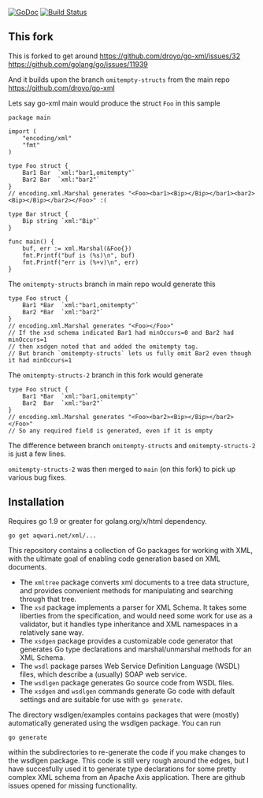 [![GoDoc](https://godoc.org/aqwari.net/xml?status.svg)](https://godoc.org/aqwari.net/xml) [![Build Status](https://travis-ci.org/droyo/go-xml.svg?branch=master)](https://travis-ci.org/droyo/go-xml)

## This fork

This is forked to get around
    https://github.com/droyo/go-xml/issues/32
    https://github.com/golang/go/issues/11939

And it builds upon the branch `omitempty-structs` from the main repo https://github.com/droyo/go-xml


Lets say go-xml main would produce the struct `Foo` in this sample
```
package main

import (
    "encoding/xml"
    "fmt"
)

type Foo struct {
    Bar1 Bar  `xml:"bar1,omitempty"`
    Bar2 Bar  `xml:"bar2"`
}
// encoding.xml.Marshal generates "<Foo><bar1><Bip></Bip></bar1><bar2><Bip></Bip></bar2></Foo>" :(

type Bar struct {
    Bip string `xml:"Bip"`
}

func main() {
    buf, err := xml.Marshal(&Foo{})
    fmt.Printf("buf is (%s)\n", buf)
    fmt.Printf("err is (%+v)\n", err)
}
```


The `omitempty-structs` branch in main repo would generate this
```
type Foo struct {
    Bar1 *Bar  `xml:"bar1,omitempty"`
    Bar2 *Bar  `xml:"bar2"`
}
// encoding.xml.Marshal generates "<Foo></Foo>"
// If the xsd schema indicated Bar1 had minOccurs=0 and Bar2 had minOccurs=1
// then xsdgen noted that and added the omitempty tag.
// But branch `omitempty-structs` lets us fully omit Bar2 even though it had minOccurs=1
```

The `omitempty-structs-2` branch in this fork would generate
```
type Foo struct {
    Bar1 *Bar  `xml:"bar1,omitempty"`
    Bar2  Bar  `xml:"bar2"`
}
// encoding.xml.Marshal generates "<Foo><bar2><Bip></Bip></bar2></Foo>"
// So any required field is generated, even if it is empty
```

The difference between branch `omitempty-structs` and `omitempty-structs-2` is just a few lines.

`omitempty-structs-2` was then merged to `main` (on this fork) to pick up various bug fixes.


## Installation

Requires go 1.9 or greater for golang.org/x/html dependency.

```
go get aqwari.net/xml/...
```

This repository contains a collection of Go packages for working
with XML, with the ultimate goal of enabling code generation based
on XML documents.

- The `xmltree` package converts xml documents to a tree data
  structure, and provides convenient methods for manipulating and
  searching through that tree.
- The `xsd` package implements a parser for XML Schema. It takes
  some liberties from the specification, and would need some work for
  use as a validator, but it handles type inheritance and XML namespaces
  in a relatively sane way.
- The `xsdgen` package provides a customizable code generator that
  generates Go type declarations and marshal/unmarshal methods for
  an XML Schema.
- The `wsdl` package parses Web Service Definition Language (WSDL)
  files, which describe a (usually) SOAP web service.
- The `wsdlgen` package generates Go source code from WSDL files.
- The `xsdgen` and `wsdlgen` commands generate Go code with default
  settings and are suitable for use with `go generate`.

The directory wsdlgen/examples contains packages that were (mostly)
automatically generated using the wsdlgen package. You can run

	go generate

within the subdirectories to re-generate the code if you make changes
to the wsdlgen package.
This code is still very rough around the edges, but I have succesfully
used it to generate type declarations for some pretty complex XML
schema from an Apache Axis application. There are github issues
opened for missing functionality.
